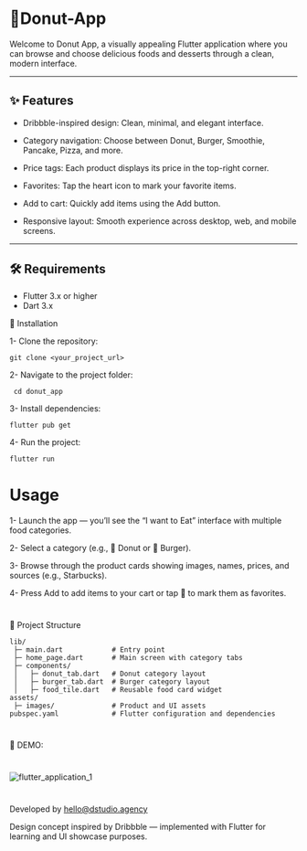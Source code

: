# 🍩Donut-App

Welcome to Donut App, a visually appealing Flutter application where you can browse and choose delicious foods and desserts through a clean, modern interface. 

---

## ✨ Features

- Dribbble-inspired design: Clean, minimal, and elegant interface.

- Category navigation: Choose between Donut, Burger, Smoothie, Pancake, Pizza, and more.

- Price tags: Each product displays its price in the top-right corner.

- Favorites: Tap the heart icon to mark your favorite items.

- Add to cart: Quickly add items using the Add button.

- Responsive layout: Smooth experience across desktop, web, and mobile screens.

---

## 🛠️ Requirements

- Flutter 3.x or higher  
- Dart 3.x  

🚀 Installation

1- Clone the repository:
```
git clone <your_project_url>
```
2- Navigate to the project folder:
```
 cd donut_app
```
3- Install dependencies:
```
flutter pub get
```
4- Run the project:
```
flutter run
```
#  Usage
1- Launch the app — you’ll see the “I want to Eat” interface with multiple food categories.

2- Select a category (e.g., 🍩 Donut or 🍔 Burger).

3- Browse through the product cards showing images, names, prices, and sources (e.g., Starbucks).

4- Press Add to add items to your cart or tap 💖 to mark them as favorites.
#
📂 Project Structure
```
lib/
 ├─ main.dart            # Entry point
 ├─ home_page.dart       # Main screen with category tabs
 ├─ components/
 │   ├─ donut_tab.dart   # Donut category layout
 │   ├─ burger_tab.dart  # Burger category layout
 │   ├─ food_tile.dart   # Reusable food card widget
assets/
 ├─ images/              # Product and UI assets
pubspec.yaml             # Flutter configuration and dependencies

```
#
🎨 DEMO: 
#
![flutter_application_1](assets/gif.gif)
#
Developed by hello@dstudio.agency

Design concept inspired by Dribbble — implemented with Flutter for learning and UI showcase purposes. 
